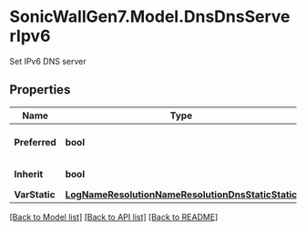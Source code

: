 # SonicWallGen7.Model.DnsDnsServerIpv6
Set IPv6 DNS server

## Properties

Name | Type | Description | Notes
------------ | ------------- | ------------- | -------------
**Preferred** | **bool** | Prefer IPv6 DNS Servers. | [optional] 
**Inherit** | **bool** | Inherit DNS servers. | [optional] 
**VarStatic** | [**LogNameResolutionNameResolutionDnsStaticStatic**](LogNameResolutionNameResolutionDnsStaticStatic.md) |  | [optional] 

[[Back to Model list]](../README.md#documentation-for-models) [[Back to API list]](../README.md#documentation-for-api-endpoints) [[Back to README]](../README.md)


